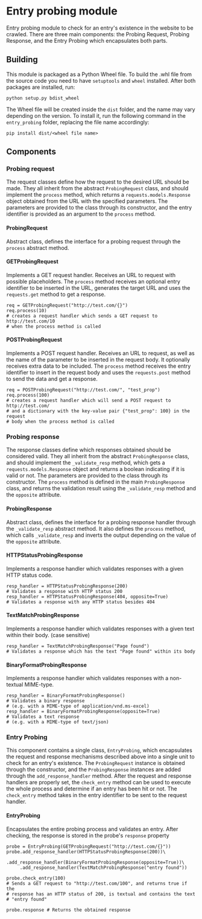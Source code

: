 # Entry probing module
Entry probing module to check for an entry's existence in the website to be
crawled. There are three main components: the Probing Request, Probing Response,
and the Entry Probing which encapsulates both parts.

## Building

This module is packaged as a Python Wheel file. To build the .whl file from the
source code you need to have `setuptools` and `wheel` installed. After both
packages are installed, run:

```
python setup.py bdist_wheel
```

The Wheel file will be created inside the `dist` folder, and the name may vary
depending on the version. To install it, run the following command in the
`entry_probing` folder, replacing the file name accordingly:

```
pip install dist/<wheel file name>
```

## Components

### Probing request
The request classes define how the request to the desired URL should be made.
They all inherit from the abstract `ProbingRequest` class, and should implement
the `process` method, which returns a `requests.models.Response` object obtained
from the URL with the specified parameters. The parameters are provided to the
class through its constructor, and the entry identifier is provided as an
argument to the `process` method.

#### ProbingRequest
Abstract class, defines the interface for a probing request through the
`process` abstract method.

#### GETProbingRequest
Implements a GET request handler. Receives an URL to request with possible
placeholders. The `process` method receives an optional entry identifier to be
inserted in the URL, generates the target URL and uses the `requests.get`
method to get a response.

```
req = GETProbingRequest("http://test.com/{}")
req.process(10)
# creates a request handler which sends a GET request to http://test.com/10
# when the process method is called
```

#### POSTProbingRequest
Implements a POST request handler. Receives an URL to request, as well as the
name of the parameter to be inserted in the request body. It optionally
receives extra data to be included. The `process` method receives the entry
identifier to insert in the request body and uses the `requests.post` method to
send the data and get a response.

```
req = POSTProbingRequest("http://test.com/", "test_prop")
req.process(100)
# creates a request handler which will send a POST request to http://test.com/
# and a dictionary with the key-value pair {"test_prop": 100} in the request
# body when the process method is called
```

### Probing response
The response classes define which responses obtained should be considered valid.
They all inherit from the abstract `ProbingResponse` class, and should implement
the `_validate_resp` method, which gets a `requests.models.Response` object and
returns a boolean indicating if it is valid or not. The parameters are provided
to the class through its constructor. The `process` method is defined in the
main `ProbingResponse` class, and returns the validation result using the
`_validate_resp` method and the `opposite` attribute.

#### ProbingResponse
Abstract class, defines the interface for a probing response handler through the
`_validate_resp` abstract method. It also defines the `process` method, which
calls `_validate_resp` and inverts the output depending on the value of the
`opposite` attribute.

#### HTTPStatusProbingResponse
Implements a response handler which validates responses with a given HTTP status
code.

```
resp_handler = HTTPStatusProbingResponse(200)
# Validates a response with HTTP status 200
resp_handler = HTTPStatusProbingResponse(404, opposite=True)
# Validates a response with any HTTP status besides 404
```

#### TextMatchProbingResponse
Implements a response handler which validates responses with a given text within
their body. (case sensitive)

```
resp_handler = TextMatchProbingResponse("Page found")
# Validates a response which has the text "Page found" within its body
```

#### BinaryFormatProbingResponse
Implements a response handler which validates responses with a non-textual
MIME-type.

```
resp_handler = BinaryFormatProbingResponse()
# Validates a binary response
# (e.g. with a MIME-type of application/vnd.ms-excel)
resp_handler = BinaryFormatProbingResponse(opposite=True)
# Validates a text response
# (e.g. with a MIME-type of text/json)
```

### Entry Probing
This component contains a single class, `EntryProbing`, which encapsulates the
request and response mechanisms described above into a single unit to check for
an entry's existence. The `ProbingRequest` instance is obtained through the
constructor, and the `ProbingResponse` instances are added through the
`add_response_handler` method. After the request and response handlers are
properly set, the `check_entry` method can be used to execute the whole process
and determine if an entry has been hit or not. The `check_entry` method takes
in the entry identifier to be sent to the request handler.


#### EntryProbing
Encapsulates the entire probing process and validates an entry. After checking,
the response is stored in the probe's `response` property

```
probe = EntryProbing(GETProbingRequest("http://test.com/{}"))
probe.add_response_handler(HTTPStatusProbingResponse(200))\
     .add_response_handler(BinaryFormatProbingResponse(opposite=True))\
     .add_response_handler(TextMatchProbingResponse("entry found"))

probe.check_entry(100)
# Sends a GET request to "http://test.com/100", and returns true if the
# response has an HTTP status of 200, is textual and contains the text
# "entry found"

probe.response # Returns the obtained response
```
